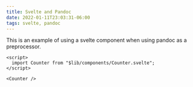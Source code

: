 ```yaml
---
title: Svelte and Pandoc
date: 2022-01-11T23:03:31-06:00
tags: svelte, pandoc
---
```


This is an example of using a svelte component when using pandoc as a preprocessor.

<script>
    import Counter from "$lib/components/Counter.svelte"
</script>

<Counter/>

```svelte
<script>
  import Counter from "$lib/components/Counter.svelte";
</script>

<Counter />
```
